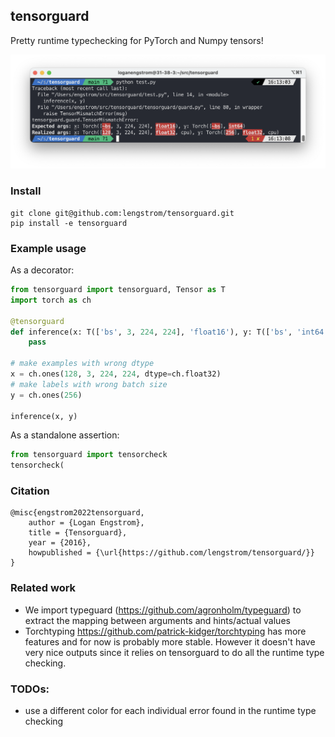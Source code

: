 ## tensorguard

Pretty runtime typechecking for PyTorch and Numpy tensors!

<p align = 'center'>
<img src = 'static/debug.png'>
</p>

### Install

	git clone git@github.com:lengstrom/tensorguard.git
	pip install -e tensorguard

### Example usage
As a decorator:
```python
from tensorguard import tensorguard, Tensor as T
import torch as ch

@tensorguard
def inference(x: T(['bs', 3, 224, 224], 'float16'), y: T(['bs', 'int64'])):
    pass

# make examples with wrong dtype
x = ch.ones(128, 3, 224, 224, dtype=ch.float32)
# make labels with wrong batch size
y = ch.ones(256)

inference(x, y)
```

As a standalone assertion:
```python
from tensorguard import tensorcheck
tensorcheck(
```

### Citation

	@misc{engstrom2022tensorguard,
		author = {Logan Engstrom},
		title = {Tensorguard},
		year = {2016},
		howpublished = {\url{https://github.com/lengstrom/tensorguard/}}
	}

### Related work

- We import typeguard (https://github.com/agronholm/typeguard) to extract the
mapping between arguments and hints/actual values 
- Torchtyping https://github.com/patrick-kidger/torchtyping has more features and for now is probably more stable. However it doesn't have very nice outputs since it relies on tensorguard to do all the
runtime type checking.


### TODOs:

- use a different color for each individual error found in the runtime type
checking
